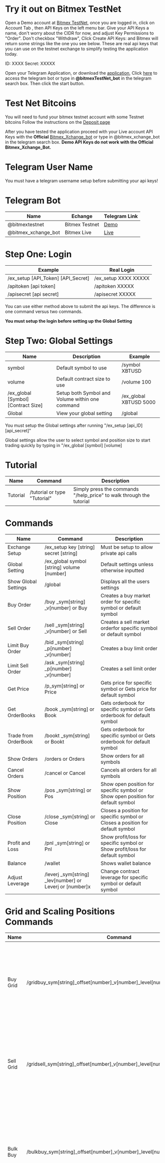 # Try it out on Bitmex TestNet

Open a Demo account at [Bitmex TestNet](https://testnet.bitmex.com/register), once you are logged in, click on Account Tab , then API Keys on the left menu bar. Give your API Keys a name, don't worry about the CIDR for now, and adjust Key Permissions to "Order". Don't checkbox "Withdraw", Click Create API Keys: and Bitmex will return some strings like the one you see below. These are real api keys that you can use on the testnet exchange to simplify testing the application today. 

ID: XXXX
Secret:	XXXXX

Open your Telegram Application, or download the [application](https://telegram.org),
Click [here](http://t.me/bitmextestnet_bot) to access the telegram bot or type in **@bitmexTestNet_bot** in the telegram search box. Then click the start button.

# Test Net Bitcoins
You will need to fund your bitmex testnet account with some Testnet bitcoins Follow the instructions on the [Deposit page](https://testnet.bitmex.com/app/deposit)

After you have tested the application proceed with your Live account API Keys with the **Official** [Bitmex_Xchange_bot](http://t.me/bitmex_xchange_bot) or type in @bitmex_xchange_bot in the telegram search box. **Demo API Keys do not work with the Official Bitmex_Xchange_Bot.**

# Telegram User Name
You must have a telegram username setup before submitting your api keys!

# Telegram Bot
| Name | Echange | Telegram Link |
|----------- | ----------| ----------|
| @bitmextestnet | Bitmex Testnet | [Demo](http://t.me/bitmextestnet_bot) |
| @bitmex_xchange_bot | Bitmex Live | [Live](http://t.me/bitmex_xchange_bot) |

# Step One: Login
| Example | Real Login | 
|----------- | ----------|
| /ex_setup [API_Token] [API_Secret] | /ex_setup XXXX XXXXX |
| /apitoken [api token] | /apitoken XXXXX |
| /apisecret [api secret]| /apisecret XXXXX |

You can use either method above to submit the api keys. The difference is one command versus two commands. 


**You must setup the login before setting up the Global Setting**

# Step Two: Global Settings
| Name | Description | Example |
|----------- | ----------| ----------|
| symbol | Default symbol to use | /symbol XBTUSD |
| volume | Default contract size to use | /volume 100 |
| /ex_global [Symbol] [Contract Size] | Setup both Symbol and Volume within one command |/ex_global XBTUSD 5000 |
| Global | View your global setting | /global |

You must setup the Global settings after running "/ex_setup [api_ID] [api_secret]"

Global settings allow the user to select symbol and position size to start trading quickly by typing in "/ex_global [symbol] [volume]

# Tutorial
| Name  | Command | Description
| ------------- | ------------- | -------------|
| Tutorial  | /tutorial or type "Tutorial" | Simply press the commands "/help_price" to walk through the tutorial|

# Commands
| Name  | Command | Description
| ------------- | ------------- | -------------|
| Exchange Setup  | /ex_setup key [string] secret [string] | Must be setup to allow private api calls|
| Global Setting  | /ex_global symbol [string] volume [number] | Default settings unless otherwise inputted|
| Show Global Settings | /global | Displays all the users settings |
| Buy Order  | /buy _sym[string] _v[number]  or Buy| Creates a buy market order for specific symbol or default symbol|
| Sell Order  | /sell _sym[string] _v[number] or Sell| Creates a sell market orderfor specific symbol or default symbol |
| Limit Buy Order  | /bid _sym[string] _p[number] _v[number] | Creates a buy limit order |
| Limit Sell Order  | /ask _sym[string] _p[number] _v[number] | Creates a sell limit order |
| Get Price  | /p_sym[string] or Price | Gets price for specific symbol or Gets price for default symbol |
| Get OrderBooks  | /book _sym[string] or Book | Gets orderbook for specific symbol or Gets orderbook for default symbol |
| Trade from OrderBook  | /bookt _sym[string] or Bookt| Gets orderbook for specific symbol or Gets orderbook for default symbol |
| Show Orders | /orders or Orders | Show orders for all symbols |
| Cancel Orders | /cancel or Cancel|  Cancels all orders for all symbols |
| Show Position | /pos _sym[string] or Pos | Show open position for specific symbol or Show open position for default symbol|
| Close Position | /close _sym[string] or Close| Closes a position for specific symbol or Closes a position for default symbol |
| Profit and Loss | /pnl _sym[string] or Pnl | Show profit/loss for specific symbol or Show profit/loss for default symbol |
| Balance | /wallet | Shows wallet balance|
| Adjust Leverage | /leverj _sym[string] _lev[number] or Leverj or [number]x| Change contract leverage for specific symbol or default symbol |

# Grid and Scaling Positions Commands
| Name  | Command | Description
| ------------- | ------------- | -------------|
| Buy Grid | /gridbuy_sym[string]_offset[number]_v[number]_level[number]_space[number] | Buy Limit Order scaling with options to adjust the volume, symbol, offset from currect price to place the first order, how many levels(orders), and the order spacing|
| Sell Grid | /gridsell_sym[string]_offset[number]_v[number]_level[number]_space[number] | Sell Limit Order scaling with options to adjust the volume, symbol, offset from currect price to place the first order, how many levels(orders), and the order spacing|
| Bulk Buy | /bulkbuy_sym[string]_offset[number]_v[number]_level[number]_space[number] | Buy Limit Order scaling with options to adjust the volume, symbol, offset from currect price to place the first order, how many levels(orders), and the order spacing using Bitmex BulkOrder API|
| Bulk Sell | /bulksell_sym[string]_offset[number]_v[number]_level[number]_space[number] | Sell Limit Order scaling with options to adjust the volume, symbol, offset from currect price to place the first order, how many levels(orders), and the order spacing using Bitmex BulkOrder API|

# Calculated Risk Per Trade Commands
| Name  | Command | Description
| ------------- | ------------- | -------------|
| Risk % Per Trade | /rptbuy_r[number]_b[number]_s[number]| Market Order Buy with automatic volume size dependent on three variables: r = Risk Percentage, b = Balance to contribute, s = Stoploss input |
| Risk % Per Trade | /rptsell_r[number]_b[number]_s[number]| Market Order Sell with automatic volume size dependent on three variables: r = Risk Percentage, b = Balance to contribute, s = Stoploss input |

Risk Per Trade commands allow the trader to automatically calculate their contract size based on the balance/wallet , stoploss value from their technical analysis, and risk percentage that they would like to risk. With these three parameters ( balance, stoploss, and risk percentage) the command will place a market order with the correct contract size. The return message will also include a command for you to place a stoploss ( Stop Order ) at your defined values. Learn more about using the Stoploss Commands below. 

# Stoploss Commands
| Name  | Command | Description
| ------------- | ------------- | -------------|
| Set Stop Order | /stop_typesell_sym[string]_p[number]_v[number]| A Stop Order **Sell** can be used to lock in profit on a Buy position or can be used for a stoploss value to limit risk on your buy position |
| Set Stop Order | /stop_typebuy_sym[string]_p[number]_v[number]| A Stop Order **Buy** can be used to lock in profit on a Sell position or can be used for a stoploss value to limit risk on your sell position |

If you have a position in the market and you want to protect your profits or set a stoploss , you can place a **STOP** order type. When you have a Buy Position in the market you will want to use a /stop_typesell for a stoploss. When you have a Sell Position in the market you will want to use a /stop_typebuy for a stoploss. 


# User Interface
![Telegram Keyboard A](https://preview.ibb.co/hO9SBx/bitmex_xchange_bot.png)

# Keyboard
| Name  | Command | Description
| ------------- | ------------- | -------------|
| Default Keyboard | /keyboard or "Keyboard" | Trade from Push buttons within the Telegram application |
| Home Keyboard | /keyboardhome or "Home" | Learn through the Tutorial, Check Wallet, Change Keybaords |
| Global Keyboard | Type "Global" or press the button "Global" | Setup the global user settings |
| Api Keyboard | Type "Api" or press the button "Api" | Setup the api keys using the keyboard |

# CryptoCoinCopy 
| Name  | Telegram Group | Description
| ------------- | ------------- | -------------|
|BITCOIN | [@cryptocopy](https://t.me/cryptocopy) | Trading room for Bitcoin |
|ETHEREUM | [@cryptocoincopy](https://t.me/cryptocoincopy) | Trading room for ETHUSD |

To learn more about the trading groups, please read the information on CryptoCoinCopy
[Readme](https://github.com/fx4btc/CryptoCoinCopy)



